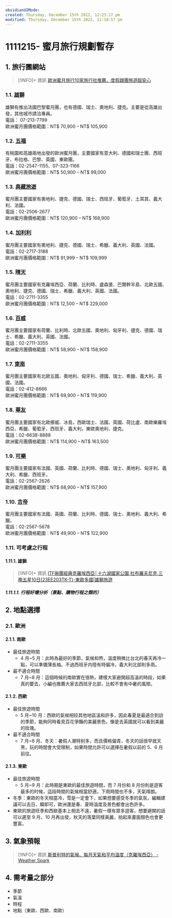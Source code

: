 ```yaml
---
obsidianUIMode: 
created: Thursday, December 15th 2022, 12:23:17 pm
modified: Thursday, December 15th 2022, 11:10:57 pm
---
```

# 1111215- 蜜月旅行規劃暫存

## 1. 旅行團網站
> [!INFO]+ 資訊
> [歐洲蜜月旅行10家旅行社推薦，度假跟團旅遊超安心](https://www.weddings.tw/%E8%9C%9C%E6%9C%88%E8%A1%8C%E5%89%8D%E6%BA%96%E5%82%99%E6%AD%90%E6%B4%B2%E8%9C%9C%E6%9C%88%E6%8E%A8%E8%96%A6%E6%97%85%E8%A1%8C%E7%A4%BE/)

### 1.1. [雄獅](https://www.liontravel.com/promotion/holiday/valentinesday/europe.html)  
雄獅有推出法國巴黎蜜月團，也有德國、瑞士、奧地利、捷克。主要是從高雄出發，其他城市請洽專員。  
電話： 07-213-7799  
歐洲蜜月團價格範圍：NT$ 70,900 – NT$ 105,900

### 1.2. [五福](http://www.lifetour.com.tw/eweb_lifetour/html/art/9481605_honeymoon/index7.html)  
有桃園和高雄兩地出發的歐洲蜜月團，主要國家有意大利、德國和瑞士團、西班牙、布拉格、巴黎、英國、東歐團。  
電話：02-2547-1155、07-323-1166  
歐洲蜜月團價格範圍：NT$ 50,900 – NT$ 99,000

### 1.3. [典藏旅遊](http://www.luxetravel.com.tw/)  
蜜月團主要國家有奧地利、捷克、德國、瑞士、西班牙、葡萄牙、土耳其、義大利、法國。  
電話：02-2506-2677  
歐洲蜜月團價格範圍：NT$ 120,900 – NT$ 168,900

### 1.4. [加利利](https://www.galilee.com.tw/honeymoon)  
蜜月團主要國家有奧地利、捷克、德國、瑞士、希臘、義大利、英國、法國。  
電話：02-2717-3188  
歐洲蜜月團價格範圍：NT$ 91,999 – NT$ 109,999

### 1.5. [晴天](http://www.sundaytour.com.tw/zh-tw/tours/overview.php?cfid=1&cfid2=12)  
蜜月團主要國家有克羅埃西亞、荷蘭、比利時、盧森堡、巴爾幹半島、北歐五國、奧地利、捷克、德國、瑞士、希臘、義大利、英國、法國。  
電話：02-2711-3355  
歐洲蜜月團價格範圍：NT$ 12,500 – NT$ 229,000


### 1.6. [百威](https://www.bwt.com.tw/travel/tour/Destination/index.aspx?SN=13)  
蜜月團主要國家有荷蘭、比利時、北歐五國、奧地利、匈牙利、捷克、德國、瑞士、希臘、義大利、英國、法國。  
電話：02-2711-3355  
歐洲蜜月團價格範圍：NT$ 58,900 – NT$ 158,900

### 1.7. [東南](https://www.settour.com.tw/act/gfg/europe/honeymoon.html)  
蜜月團主要國家有北歐五國、奧地利、匈牙利、德國、瑞士、希臘、義大利、英國、法國。  
電話：02-412-8666  
歐洲蜜月團價格範圍：NT$ 69,900 – NT$ 119,900

### 1.8. [華友](http://www.mitravel.com.tw/list.php)  
蜜月團主要國家有北歐挪威、冰島，西歐瑞士、法國、英國、荷比盧、南歐樂羅埃西亞、希臘、葡萄牙、西班牙、義大利，東歐奧地利、捷克。  
電話：02-6638-8888  
歐洲蜜月團價格範圍：NT$ 114,900 – NT$ 163,500

### 1.9. [可樂](https://www.colatour.com.tw/C000_Portal/C000_HP01A_Main.aspx?TourArea=L-04)  
蜜月團主要國家有法國、英國、荷蘭、比利時、德國、瑞士、奧地利、匈牙利、義大利、希臘、西班牙。  
電話：02-2567-2626  
歐洲蜜月團價格範圍：NT$ 68,900 – NT$ 157,900

### 1.10. [吉帝](https://www.ggogo.com/event/honeymoon-europe/index.htm)  
蜜月團主要國家有法國、英國、荷蘭、比利時、德國、瑞士、奧地利、義大利、希臘。  
電話：02-2567-5678  
歐洲蜜月團價格範圍：NT$ 49,900 – NT$ 122,900









### 1.11. 可考慮之行程

#### 1.11.1. 雄獅
> [!INFO]+ 資訊
> [ITF揪團經典克羅埃西亞│十六湖國家公園,杜布羅夫尼克,三晚五星10日(23EE203TK-T)-東歐多國|雄獅旅遊](https://travel.liontravel.com/detail?NormGroupID=9b6735a8-d151-4068-b496-3af216d66523&GroupID=23EE317TK-T)




##### 1.11.1.1. 行程好壞分析（景點、購物行程之類的）

## 2. 地點選擇

### 2.1. 歐洲
#### 2.1.1. 南歐
- 最佳旅遊時間
	- 4 月~5 月：此時為最好的季節，氣候和煦，溫度稍微比台北的春天再冷一點，可以準備薄長袖。不過西班牙内陸有時偏冷，義大利北部則多雨。
- 最不適合時間
	- 7 月~8 月：這個時候的南歐實在很熱，建樣大家避開超高溫的時段，如果真的要去，小編也推薦大家去西班牙北部，比較不會有中暑的風險。

#### 2.1.2. 西歐
- 最佳旅遊時間
	- 5 月~10 月：西歐的氣候相较其他地區溫和許多，因此春夏是最適合到訪的季節，能夠同時看見百花爭豔的美麗景色，像是去英國就可以看到美麗的玫瑰。
- 最不適合時間
	- 7 月~8 月、冬天：暑假人潮特别多，而且價格偏青，冬天的話很早就天黑，玩的時間會大受限制，如果時間允許可以選擇在暑假以前的 5、6 月前往。

#### 2.1.3. 東歐
- 最佳旅遊時間
	- 5 月~9 月：此時期是東歐的最佳旅遊時間，而 7 月份和 8 月份則是遊客最多的时候，這段時間的氣候相當舒適，下雨時間也不多，天氣晴朗。
- 冬季：東歐的冬天相當冷，雪是一定會下，如果想要感受冬季的氣氛，編輯建議可以去日、韓即可，歐洲還是春、夏時溫度及景色都會出色許多。
- 東歐的旅遊旺季和西歐基本上相去不遠，暑假一樣有眾多遊客，想要避開的話可以遲至 9 月、10 月再出發，秋天的落葉同樣美麗，拍起來畫面顏色也會更豐富。


## 3. 氣象預報

> [!INFO]+ 資訊
> [斯普利特的氣候、每月天氣和平均溫度（克羅埃西亞） - Weather Spark](https://tw.weatherspark.com/y/80692/%E6%96%AF%E6%99%AE%E5%88%A9%E7%89%B9%E3%80%81%E5%85%8B%E7%BE%85%E5%9F%83%E8%A5%BF%E4%BA%9E%E7%9A%84%E5%85%A8%E5%B9%B4%E5%B9%B3%E5%9D%87%E5%A4%A9%E6%B0%A3)



## 4. 需考量之部分
- 季節
- 氣溫
- 時程
- 地點（東歐、西歐、南歐）